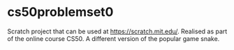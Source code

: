 # cs50problemset0
Scratch project that can be used at https://scratch.mit.edu/. Realised as part of the online course CS50.
A different version of the popular game snake.
